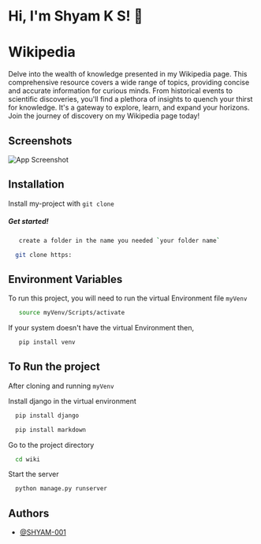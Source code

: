 
# Hi, I'm Shyam K S! 👋


# Wikipedia

Delve into the wealth of knowledge presented in my Wikipedia page. This comprehensive resource covers a wide range of topics, providing concise and accurate information for curious minds. From historical events to scientific discoveries, you'll find a plethora of insights to quench your thirst for knowledge. It's a gateway to explore, learn, and expand your horizons. Join the journey of discovery on my Wikipedia page today!


## Screenshots

![App Screenshot](https://via.placeholder.com/468x300?text=App+Screenshot+Here)


## Installation

Install my-project with `git clone `

##### Get started!

```bash
   create a folder in the name you needed `your folder name`
```
```bash
  git clone https:
```
    
## Environment Variables

To run this project, you will need to run the virtual Environment file `myVenv`

```bash
   source myVenv/Scripts/activate
```
If your system doesn't have the virtual Environment then,

```bash
   pip install venv
```


## To Run the project

After cloning and running `myVenv` 

Install django in the virtual environment

```bash
  pip install django
```
```bash
  pip install markdown
```

Go to the project directory

```bash
  cd wiki
```

Start the server

```bash
  python manage.py runserver
```

## Authors

- [@SHYAM-001](https://www.github.com/SHYAM-001)

